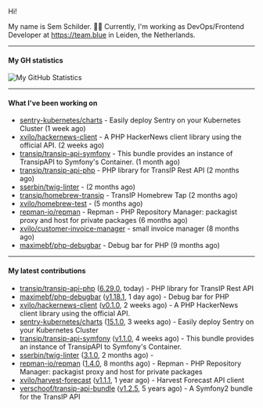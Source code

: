 Hi!

My name is Sem Schilder. 👋🏻 Currently, I'm working as DevOps/Frontend Developer at https://team.blue in Leiden, the Netherlands.

---

#### My GH statistics

![My GitHub Statistics](https://github-readme-stats.vercel.app/api?username=xvilo&show_icons=true&count_private=true&hide_title=true)

---

#### What I've been working on

- [sentry-kubernetes/charts](https://github.com/sentry-kubernetes/charts) - Easily deploy Sentry on your Kubernetes Cluster (1 week ago)
- [xvilo/hackernews-client](https://github.com/xvilo/hackernews-client) - A PHP HackerNews client library using the official API. (2 weeks ago)
- [transip/transip-api-symfony](https://github.com/transip/transip-api-symfony) - This bundle provides an instance of TransipAPI to Symfony&#39;s Container. (1 month ago)
- [transip/transip-api-php](https://github.com/transip/transip-api-php) - PHP library for TransIP Rest API (2 months ago)
- [sserbin/twig-linter](https://github.com/sserbin/twig-linter) -  (2 months ago)
- [transip/homebrew-transip](https://github.com/transip/homebrew-transip) - TransIP Homebrew Tap (2 months ago)
- [xvilo/homebrew-test](https://github.com/xvilo/homebrew-test) -  (5 months ago)
- [repman-io/repman](https://github.com/repman-io/repman) - Repman - PHP Repository Manager: packagist proxy and host for private packages  (6 months ago)
- [xvilo/customer-invoice-manager](https://github.com/xvilo/customer-invoice-manager) - small invoice manager (8 months ago)
- [maximebf/php-debugbar](https://github.com/maximebf/php-debugbar) - Debug bar for PHP (9 months ago)

---

#### My latest contributions

- [transip/transip-api-php](https://github.com/transip/transip-api-php) ([6.29.0](https://github.com/transip/transip-api-php/releases/tag/6.29.0), today) - PHP library for TransIP Rest API
- [maximebf/php-debugbar](https://github.com/maximebf/php-debugbar) ([v1.18.1](https://github.com/maximebf/php-debugbar/releases/tag/v1.18.1), 1 day ago) - Debug bar for PHP
- [xvilo/hackernews-client](https://github.com/xvilo/hackernews-client) ([v0.1.0](https://github.com/xvilo/hackernews-client/releases/tag/v0.1.0), 2 weeks ago) - A PHP HackerNews client library using the official API.
- [sentry-kubernetes/charts](https://github.com/sentry-kubernetes/charts) ([15.1.0](https://github.com/sentry-kubernetes/charts/releases/tag/15.1.0), 3 weeks ago) - Easily deploy Sentry on your Kubernetes Cluster
- [transip/transip-api-symfony](https://github.com/transip/transip-api-symfony) ([v1.1.0](https://github.com/transip/transip-api-symfony/releases/tag/v1.1.0), 4 weeks ago) - This bundle provides an instance of TransipAPI to Symfony&#39;s Container.
- [sserbin/twig-linter](https://github.com/sserbin/twig-linter) ([3.1.0](https://github.com/sserbin/twig-linter/releases/tag/3.1.0), 2 months ago) - 
- [repman-io/repman](https://github.com/repman-io/repman) ([1.4.0](https://github.com/repman-io/repman/releases/tag/1.4.0), 8 months ago) - Repman - PHP Repository Manager: packagist proxy and host for private packages 
- [xvilo/harvest-forecast](https://github.com/xvilo/harvest-forecast) ([v1.1.1](https://github.com/xvilo/harvest-forecast/releases/tag/v1.1.1), 1 year ago) - Harvest Forecast API client
- [verschoof/transip-api-bundle](https://github.com/verschoof/transip-api-bundle) ([v1.2.5](https://github.com/verschoof/transip-api-bundle/releases/tag/v1.2.5), 5 years ago) - A Symfony2 bundle for the TransIP API
